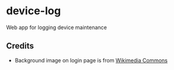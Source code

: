 device-log
==========

Web app for logging device maintenance

Credits
-------
* Background image on login page is from [Wikimedia Commons](http://commons.wikimedia.org/wiki/File:Purekkari_neemel.jpg)
